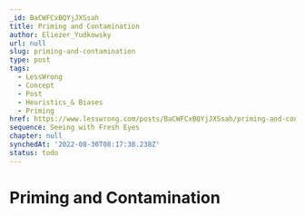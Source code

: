 ```yaml
---
_id: BaCWFCxBQYjJXSsah
title: Priming and Contamination
author: Eliezer_Yudkowsky
url: null
slug: priming-and-contamination
type: post
tags:
  - LessWrong
  - Concept
  - Post
  - Heuristics_& Biases
  - Priming
href: https://www.lesswrong.com/posts/BaCWFCxBQYjJXSsah/priming-and-contamination
sequence: Seeing with Fresh Eyes
chapter: null
synchedAt: '2022-08-30T08:17:38.238Z'
status: todo
---
```


# Priming and Contamination
